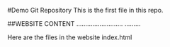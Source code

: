 #Demo Git Repository
This is the first file in this repo.

##WEBSITE CONTENT
..........................
.........



Here are the files in the website
index.html
